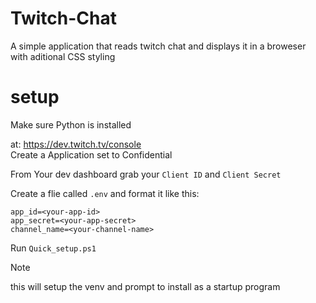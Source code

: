 # Twitch-Chat
A simple application that reads twitch chat and displays it in a broweser with aditional CSS styling


# setup 
Make sure Python is installed

at: https://dev.twitch.tv/console \
Create a Application set to Confidential 

From Your dev dashboard grab your `Client ID` and `Client Secret`

Create a flie called `.env` and format it like this:

```dotenv
app_id=<your-app-id>
app_secret=<your-app-secret>
channel_name=<your-channel-name>
```

Run `Quick_setup.ps1` 
> [!NOTE]
> this will setup the venv and prompt to install as a startup program
